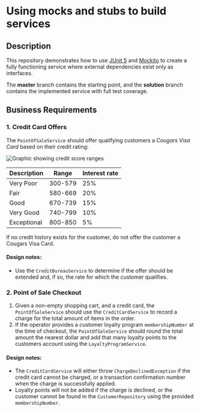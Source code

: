 # Using mocks and stubs to build services

## Description

This repository demonstrates how to use [JUnit 5](https://junit.org/) and [Mockito](https://site.mockito.org/) to create a fully functioning service where external dependencies exist only as interfaces.

The **master** branch contains the starting point, and the **solution** branch contains the implemented service with full test coverage.

## Business Requirements

### 1. Credit Card Offers

The `PointOfSaleService` should offer qualifying customers a *Cougars Visa Card* based on their credit rating: 

![Graphic showing credit score ranges](https://www.experian.com/blogs/ask-experian/wp-content/img/experian-good-score-ranges-fico.png)

| Description | Range | Interest rate
| ----------- | ----- | -------------
| Very Poor | 300-579 | 25%
| Fair | 580-669 | 20%
| Good | 670-739 | 15%
| Very Good | 740-799 | 10%
| Exceptional | 800-850 | 5%

If no credit history exists for the customer, do not offer the customer a Cougars Visa Card.

#### Design notes:

* Use the `CreditBureauService` to determine if the offer should be extended and, if so, the rate for which the customer qualifies. 

### 2. Point of Sale Checkout

1. Given a non-empty shopping cart, and a credit card, the `PointOfSaleService` should use the `CreditCardService` to record a charge for the total amount of items in the order.
1. If the operator provides a customer loyalty program `membershipNumber` at the time of checkout, the `PointOfSaleService` should round the total amount the nearest dollar and add that many loyalty points to the customers account using the `LoyaltyProgramService`. 

#### Design notes:

* The `CreditCardService` will either throw `ChargeDeclinedException` if the credit card cannot be charged, or a transaction confirmation number when the charge is successfully applied.
* Loyalty points will not be added if the charge is declined, or the customer cannot be found in the `CustomerRepository` using the provided `membershipNumber`. 



